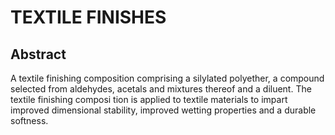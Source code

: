 # TEXTILE FINISHES

## Abstract
A textile finishing composition comprising a silylated polyether, a compound selected from aldehydes, acetals and mixtures thereof and a diluent. The textile finishing composi tion is applied to textile materials to impart improved dimensional stability, improved wetting properties and a durable softness.